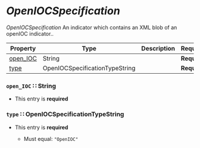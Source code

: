 <a id="map9"></a>
# *OpenIOCSpecification*

*OpenIOCSpecification* An indicator which contains an XML blob of an openIOC indicator..

| Property | Type | Description | Required? |
| -------- | ---- | ----------- | --------- |
|[open_IOC](#open_ioc-string)|String| |**Required**|
|[type](#type-openiocspecificationtypestring)|OpenIOCSpecificationTypeString| |**Required**|


<a id="open_ioc-string"></a>
### `open_IOC` ∷ String

* This entry is **required**



<a id="type-openiocspecificationtypestring"></a>
### `type` ∷ OpenIOCSpecificationTypeString

* This entry is **required**


  * Must equal: `"OpenIOC"`
